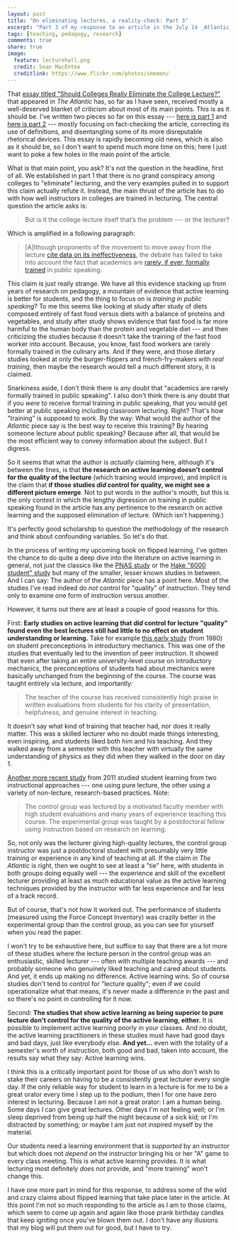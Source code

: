 ```yaml
---
layout: post
title: "On eliminating lectures, a reality-check: Part 3"
excerpt: "Part 3 of my response to an article in the July 14 _Atlantic_ about the 'elimination' of lecture. This time we tackle the main point of the article about training in lecturing." 
tags: [teaching, pedagogy, research]
comments: true
share: true
image:
  feature: lecturehall.png
  credit: Sean MacEntee
  creditlink: https://www.flickr.com/photos/smemon/
---
```

That [essay titled "Should Colleges Really Eliminate the College Lecture?"](http://www.theatlantic.com/education/archive/2016/07/eliminating-the-lecture/491135/) that appeared in _The Atlantic_ has, so far as I have seen, received mostly a well-deserved blanket of criticism about most of its main points. This is as it should be. I've written two pieces so far on this essay --- [here is part 1](http://rtalbert.org/blog/2016/lecture-reality-check) and [here is part 2](http://rtalbert.org/blog/2016/lecture-reality-check-2) --- mostly focusing on fact-checking the article, correcting its use of definitions, and disentangling some of its more disreputable rhetorical devices. This essay is rapidly becoming old news, which is also as it should be, so I don't want to spend much more time on this; here I just want to poke a few holes in the main point of the article. 

What is that main point, you ask? It's not the question in the headline, first of all. We established in part 1 that there is no grand conspiracy among colleges to "eliminate" lecturing, and the very examples pulled in to support this claim actually refute it. Instead, the main thrust of the article has to do with how well instructors in colleges are trained in lecturing. The central question the article asks is: 

>But is it the college lecture itself that’s the problem --- or the lecturer?

Which is amplified in a following paragraph: 

>[A]lthough proponents of the movement to move away from the lecture [cite data on its ineffectiveness](http://harvardmagazine.com/2012/03/twilight-of-the-lecture), the debate has failed to take into account the fact that academics are [rarely, if ever, formally trained](http://ctl.yale.edu/teaching/ideas-teaching/public-speaking-teachers-i-lecturing-without-fear) in public speaking.

This claim is just really strange. We have all this evidence stacking up from years of research on pedagogy, a mountain of evidence that active learning is better for students, and the thing to focus on is _training in public speaking_? To me this seems like looking at study after study of diets composed entirely of fast food versus diets with a balance of proteins and vegetables, and study after study shows evidence that fast food is far more harmful to the human body than the protein and vegetable diet --- and then criticizing the studies because it doesn't take the training of the fast food worker into account. Because, you know, fast food workers are rarely formally trained in the culinary arts. And if they were, and those dietary studies looked at only the burger-flippers and french-fry-makers with _real training_, then maybe the research would tell a much different story, it is claimed. 

Snarkiness aside, I don't think there is any doubt that "academics are rarely formally trained in public speaking". I also don't think there is any doubt that if you _were_ to receive formal training in public speaking, that you would get better at public speaking including classroom lecturing. Right? That's how "training" is supposed to work. By the way: What would the author of the _Atlantic_ piece say is the best way to receive this training? By hearing someone lecture about public speaking? Because after all, that would be the most efficient way to convey information about the subject. But I digress.

So it seems that what the author is _actually_ claiming here, although it's between the lines, is that __the research on active learning doesn't control for the quality of the lecture__ (which training would improve), and implicit is the claim that __if those studies _did_ control for quality, we might see a different picture emerge__. Not to put words in the author's mouth, but this is the only context in which the lengthy digression on training in public speaking found in the article has any pertinence to the research on active learning and the supposed elimination of lecture. (Which isn't happening.) 

It's perfectly good scholarship to question the methodology of the research and think about confounding variables. So let's do that. 

In the process of writing my upcoming book on flipped learning, I've gotten the chance to do quite a deep dive into the literature on active learning in general, not just the classics like the [PNAS study](http://www.pnas.org/content/111/23/8410.abstract) or the [Hake "6000 student" study](http://serc.carleton.edu/resources/1310.html) but many of the smaller, lesser known studies in between. And I can say: The author of the _Atlantic_ piece has a point here. Most of the studies I've read indeed do _not_ control for "quality" of instruction. They tend only to examine one form of instruction versus another. 

However, it turns out there are at least a couple of good reasons for this. 

First: __Early studies on active learning that _did_ control for lecture "quality" found even the best lectures still had little to no effect on student understanding or learning.__ Take for example [this early study](http://www.physics.utoronto.ca/~key/PHY1600/PER%20Papers/Student%20Preconceptions%20-%20Clement.pdf) (from 1980) on student preconceptions in introductory mechanics. This was one of the studies that eventually led to the invention of peer instruction. It showed that even after taking an entire university-level course on introductory mechanics, the preconceptions of students had about mechanics were basically unchanged from the beginning of the course. The course was taught entirely via lecture, and importantly: 

>The teacher of the course has received consistently high praise in written evaluations from students for his clarity of presentation, helpfulness, and genuine interest in teaching. 

It doesn't say what kind of training that teacher had, nor does it really matter. This was a skilled lecturer who no doubt made things interesting, even inspiring, and students liked both him and his teaching. And they walked away from a semester with this teacher with virtually the same understanding of physics as they did when they walked in the door on day 1. 

[Another more recent study](http://www.math.unm.edu/mctp/gstts/science.pdf) from 2011 studied student learning from two instructional approaches --- one using pure lecture, the other using a variety of non-lecture, research-based practices. Note: 

>The control group was lectured by a motivated faculty member with high student evaluations and many years of experience teaching this course. The experimental group was taught by a postdoctoral fellow using instruction based on research on learning. 

So, not only was the lecturer giving high-quality lectures, the control group instructor was just a postdoctoral student with presumably very little training or experience in any kind of teaching at all. If the claim in _The Atlantic_ is right, then we ought to see at least a "tie" here, with students in both groups doing equally well --- the experience and skill of the excellent lecturer providing at least as much educational value as the active learning techniques provided by the instructor with far less experience and far less of a track record. 

But of course, that's not how it worked out. The performance of students (measured using the Force Concept Inventory) was crazily better in the experimental group than the control group, as you can see for yourself when you read the paper. 

I won't try to be exhaustive here, but suffice to say that there are a lot more of these studies where the lecture person in the control group was an enthusiastic, skilled lecturer --- often with multiple teaching awards --- and probably someone who genuinely liked teaching and cared about students. And yet, it ends up making no difference. Active learning wins. So of course studies don't tend to control for "lecture quality"; even if we could operationalize what that means, it's never made a difference in the past and so there's no point in controlling for it now. 

Second: __The studies that show active learning as being superior to pure lecture don't control for the quality of the active learning, either.__ It is possible to implement active learning poorly in your classes. And no doubt, the active learning practitioners in these studies must have had good days and bad days, just like everybody else. __And yet...__ even with the totality of a semester's worth of instruction, both good and bad, taken into account, the results say what they say: Active learning wins. 

I think this is a critically important point for those of us who don't wish to stake their careers on having to be a consistently great lecturer every single day. If the only reliable way for student to learn in a lecture is for me to be a great orator every time I step up to the podium, then I for one have zero interest in lecturing. Because I am not a great orator: I am a human being. Some days I can give great lectures. Other days I'm not feeling well; or I'm sleep deprived from being up half the night because of a sick kid; or I'm distracted by something; or maybe I am just not inspired myself by the material. 

Our students need a learning environment that is _supported_ by an instructor but which does not _depend on_ the instructor bringing his or her "A" game to every class meeting. This is what active learning provides. It is what lecturing most definitely _does not_ provide, and "more training" won't change this. 

I have one more part in mind for this response, to address some of the wild and crazy claims about flipped learning that take place later in the article. At this point I'm not so much responding to the article as I am to those claims, which seem to come up again and again like those prank birthday candles that keep igniting once you've blown them out. I don't have any illusions that my blog will put them out for good, but I have to try. 